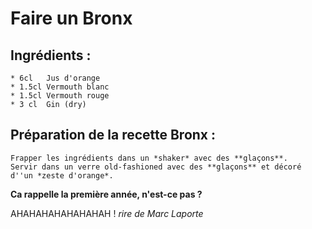# Faire un Bronx

## Ingrédients :
	* 6cl 	Jus d'orange
	* 1.5cl Vermouth blanc
	* 1.5cl Vermouth rouge
	* 3 cl	Gin (dry)

## Préparation de la recette Bronx :
	Frapper les ingrédients dans un *shaker* avec des **glaçons**. 
	Servir dans un verre old-fashioned avec des **glaçons** et décoré d''un *zeste d'orange*.

**Ca rappelle la première année, n'est-ce pas ?**

AHAHAHAHAHAHAHAH ! *rire de Marc Laporte*

